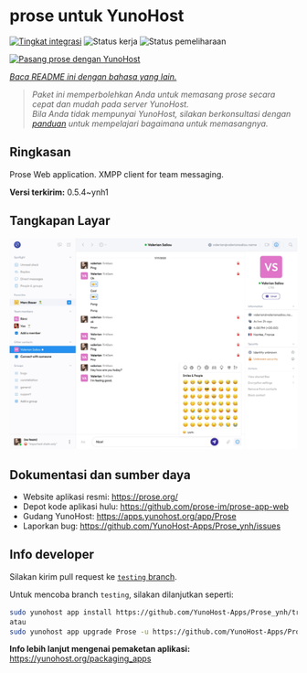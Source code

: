 <!--
N.B.: README ini dibuat secara otomatis oleh <https://github.com/YunoHost/apps/tree/master/tools/readme_generator>
Ini TIDAK boleh diedit dengan tangan.
-->

# prose untuk YunoHost

[![Tingkat integrasi](https://apps.yunohost.org/badge/integration/Prose)](https://ci-apps.yunohost.org/ci/apps/Prose/)
![Status kerja](https://apps.yunohost.org/badge/state/Prose)
![Status pemeliharaan](https://apps.yunohost.org/badge/maintained/Prose)

[![Pasang prose dengan YunoHost](https://install-app.yunohost.org/install-with-yunohost.svg)](https://install-app.yunohost.org/?app=Prose)

*[Baca README ini dengan bahasa yang lain.](./ALL_README.md)*

> *Paket ini memperbolehkan Anda untuk memasang prose secara cepat dan mudah pada server YunoHost.*  
> *Bila Anda tidak mempunyai YunoHost, silakan berkonsultasi dengan [panduan](https://yunohost.org/install) untuk mempelajari bagaimana untuk memasangnya.*

## Ringkasan

Prose Web application. XMPP client for team messaging.

**Versi terkirim:** 0.5.4~ynh1

## Tangkapan Layar

![Tangkapan Layar pada prose](./doc/screenshots/screenshot.jpg)

## Dokumentasi dan sumber daya

- Website aplikasi resmi: <https://prose.org/>
- Depot kode aplikasi hulu: <https://github.com/prose-im/prose-app-web>
- Gudang YunoHost: <https://apps.yunohost.org/app/Prose>
- Laporkan bug: <https://github.com/YunoHost-Apps/Prose_ynh/issues>

## Info developer

Silakan kirim pull request ke [`testing` branch](https://github.com/YunoHost-Apps/Prose_ynh/tree/testing).

Untuk mencoba branch `testing`, silakan dilanjutkan seperti:

```bash
sudo yunohost app install https://github.com/YunoHost-Apps/Prose_ynh/tree/testing --debug
atau
sudo yunohost app upgrade Prose -u https://github.com/YunoHost-Apps/Prose_ynh/tree/testing --debug
```

**Info lebih lanjut mengenai pemaketan aplikasi:** <https://yunohost.org/packaging_apps>
